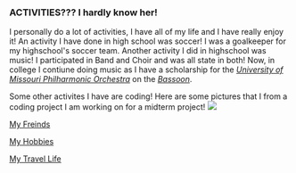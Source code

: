 ### **ACTIVITIES??? I hardly know her!**

I personally do a lot of activities, I have all of my life and I have really enjoy it! An activity I have done in high school was soccer! I was a goalkeeper for my highschool's soccer team. Another activity I did in highschool was music! I participated in Band and Choir and was all state in both! Now, in college I contiune doing music as I have a scholarship for the [*University of Missouri Philharmonic Orchestra*](https://www.youtube.com/watch?v=qJvxMfcwwa8&t=4891s) on the [*Bassoon*](https://en.wikipedia.org/wiki/Bassoon). 

Some other activites I have are coding! Here are some pictures that I from a coding project I am working on for a midterm project! ![](https://picsum.photos/200/200)

[](download.jpeg)

[My Freinds](Friends.md)

[My Hobbies](Hobbies.md)

[My Travel Life](Travel.md)